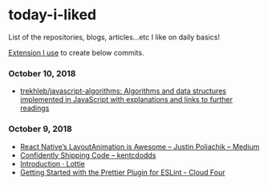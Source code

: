 # today-i-liked
List of the repositories, blogs, articles...etc I like on daily basics!

[Extension I use](https://chrome.google.com/webstore/detail/like-on-github/fbkngleiiccokoifohhjhlagkejlphkj) to create below commits.


### October 10, 2018 
- [trekhleb/javascript-algorithms: Algorithms and data structures implemented in JavaScript with explanations and links to further readings](https://github.com/trekhleb/javascript-algorithms) 
### October 9, 2018 
- [React Native’s LayoutAnimation is Awesome – Justin Poliachik – Medium](https://medium.com/@Jpoliachik/react-native-s-layoutanimation-is-awesome-4a4d317afd3e) 
- [Confidently Shipping Code – kentcdodds](https://blog.kentcdodds.com/confidently-shipping-code-6139403dfffe) 
- [Introduction · Lottie](http://airbnb.io/lottie/) 
- [Getting Started with the Prettier Plugin for ESLint - Cloud Four](https://cloudfour.com/thinks/getting-started-with-the-prettier-plugin-for-eslint/) 
